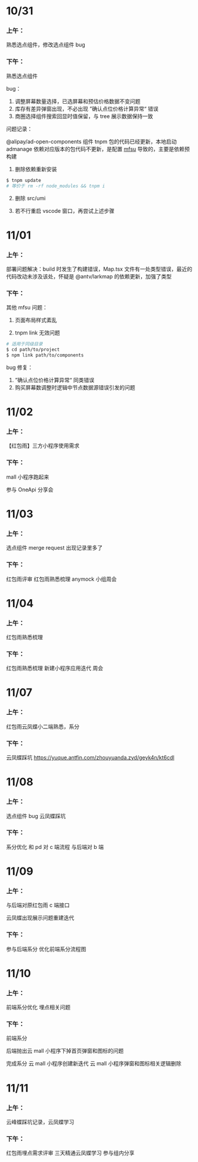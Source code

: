 # 10/31

### 上午：

熟悉选点组件，修改选点组件 bug

### 下午：

熟悉选点组件

bug：

1. 调整屏幕数量选择，已选屏幕和预估价格数据不变问题
2. 库存有差异弹窗出现，不必出现 ”确认点位价格计算异常“ 错误
3. 商圈选择组件搜索回显时值保留，与 tree 展示数据保持一致

问题记录：

@alipay/ad-open-components 组件 tnpm 包的代码已经更新，本地启动 admanage 依赖对应版本的包代码不更新，是配置 [mfsu](https://yuque.antfin.com/yunqian/write/yo8cwo) 导致的，主要是依赖预构建

1. 删除依赖重新安装

```sh
$ tnpm update
# 等价于 rm -rf node_modules && tnpm i
```

2. 删除 src/umi

3. 若不行重启 vscode 窗口，再尝试上述步骤

# 11/01

### 上午：

部署问题解决：build 时发生了构建错误，Map.tsx 文件有一处类型错误，最近的代码改动未涉及该处，怀疑是 @antv/larkmap 的依赖更新，加强了类型

### 下午：

其他 mfsu 问题：

1. 页面布局样式紊乱

2. tnpm link 无效问题

```sh
# 适用于同级目录
$ cd path/to/project
$ npm link path/to/components
```

bug 修复：

1. ”确认点位价格计算异常“ 同类错误
2. 购买屏幕数调整时逻辑中节点数据源错误引发的问题

# 11/02

### 上午：

【红包雨】三方小程序使用需求

### 下午：

mall 小程序跑起来

参与 OneApi 分享会

# 11/03

### 上午：

选点组件 merge request 出现记录里多了

### 下午：

红包雨评审
红包雨熟悉梳理
anymock
小组周会

# 11/04

### 上午：

红包雨熟悉梳理

### 下午：

红包雨熟悉梳理
新建小程序应用迭代
周会

# 11/07

### 上午：

红包雨云凤蝶小二端熟悉，系分

### 下午：

云凤蝶踩坑
https://yuque.antfin.com/zhouyuanda.zyd/geyk4n/kt6cdl

# 11/08

### 上午：

选点组件 bug
云凤蝶踩坑

### 下午：

系分优化
和 pd 对 c 端流程
与后端对 b 端

# 11/09

### 上午：

与后端对原红包雨 c 端接口

云凤蝶出现展示问题重建迭代

### 下午：

参与后端系分
优化前端系分流程图

# 11/10

### 上午：

前端系分优化
埋点相关问题

### 下午：

前端系分

后端抛出云 mall 小程序下掉首页弹窗和图标的问题

完成系分
云 mall 小程序创建新迭代
云 mall 小程序弹窗和图标相关逻辑删除

# 11/11

### 上午：

云峰蝶踩坑记录，云凤蝶学习

### 下午：

红包雨埋点需求评审
三天精通云凤蝶学习
参与组内分享
